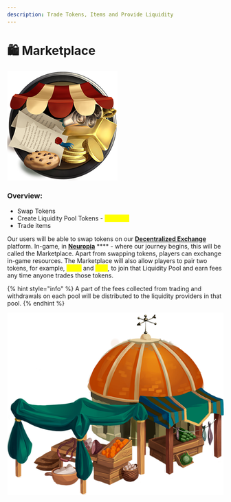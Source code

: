 ```yaml
---
description: Trade Tokens, Items and Provide Liquidity
---
```


# 🛍 Marketplace

![](../.gitbook/assets/Market.png)

### Overview:&#x20;

* Swap Tokens&#x20;
* Create Liquidity Pool Tokens - <mark style="color:yellow;">**CELL-LP**</mark>
* Trade items&#x20;

Our users will be able to swap tokens on our [**Decentralized Exchange**](decentralized-exchange.md) platform. In-game, in [**Neuropia**](../learn/game-basics/neuropia/) **** - where our journey begins, this will be called the Marketplace. Apart from swapping tokens, players can exchange in-game resources. The Marketplace will also allow players to pair two tokens, for example, <mark style="color:yellow;">**CELL**</mark> and <mark style="color:yellow;">**ETH**</mark>, to join that Liquidity Pool and earn fees any time anyone trades those tokens.

{% hint style="info" %}
A part of the fees collected from trading and withdrawals on each pool will be distributed to the liquidity providers in that pool.
{% endhint %}

![](../.gitbook/assets/Piata.png)

